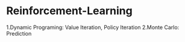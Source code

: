 # Reinforcement-Learning

1.Dynamic Programing: Value Iteration, Policy Iteration
2.Monte Carlo: Prediction
